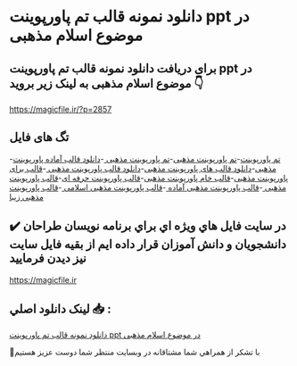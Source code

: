 # دانلود نمونه قالب تم پاورپوینت ppt در موضوع اسلام مذهبی

## برای دریافت دانلود نمونه قالب تم پاورپوینت ppt در موضوع اسلام مذهبی به لینک زیر بروید 👇

https://magicfile.ir/?p=2857

## تگ های فایل

-[تم پاورپوینت](https://magicfile.ir/product/%d9%86%d9%85%d9%88%d9%86%d9%87-%d9%82%d8%a7%d9%84%d8%a8-%d8%aa%d9%85-%d9%be%d8%a7%d9%88%d8%b1%d9%be%d9%88%db%8c%d9%86%d8%aa-ppt-%d8%af%d8%b1-%d9%85%d9%88%d8%b6%d9%88%d8%b9%d8%a7%d8%b3%d9%84%d8%a7%d9%85-%d9%85%d8%b0%d9%87%d8%a8%db%8c/)-[تم پاورپوینت مذهبی](https://magicfile.ir/product/%d9%86%d9%85%d9%88%d9%86%d9%87-%d9%82%d8%a7%d9%84%d8%a8-%d8%aa%d9%85-%d9%be%d8%a7%d9%88%d8%b1%d9%be%d9%88%db%8c%d9%86%d8%aa-ppt-%d8%af%d8%b1-%d9%85%d9%88%d8%b6%d9%88%d8%b9%d8%a7%d8%b3%d9%84%d8%a7%d9%85-%d9%85%d8%b0%d9%87%d8%a8%db%8c/)-[تم پاورپوینت مذهبی ](https://magicfile.ir/product/%d9%86%d9%85%d9%88%d9%86%d9%87-%d9%82%d8%a7%d9%84%d8%a8-%d8%aa%d9%85-%d9%be%d8%a7%d9%88%d8%b1%d9%be%d9%88%db%8c%d9%86%d8%aa-ppt-%d8%af%d8%b1-%d9%85%d9%88%d8%b6%d9%88%d8%b9%d8%a7%d8%b3%d9%84%d8%a7%d9%85-%d9%85%d8%b0%d9%87%d8%a8%db%8c/)-[دانلود قالب آماده پاورپوینت مذهبی](https://magicfile.ir/product/%d9%86%d9%85%d9%88%d9%86%d9%87-%d9%82%d8%a7%d9%84%d8%a8-%d8%aa%d9%85-%d9%be%d8%a7%d9%88%d8%b1%d9%be%d9%88%db%8c%d9%86%d8%aa-ppt-%d8%af%d8%b1-%d9%85%d9%88%d8%b6%d9%88%d8%b9%d8%a7%d8%b3%d9%84%d8%a7%d9%85-%d9%85%d8%b0%d9%87%d8%a8%db%8c/)-[دانلود قالب های پاورپوینت مذهبی](https://magicfile.ir/product/%d9%86%d9%85%d9%88%d9%86%d9%87-%d9%82%d8%a7%d9%84%d8%a8-%d8%aa%d9%85-%d9%be%d8%a7%d9%88%d8%b1%d9%be%d9%88%db%8c%d9%86%d8%aa-ppt-%d8%af%d8%b1-%d9%85%d9%88%d8%b6%d9%88%d8%b9%d8%a7%d8%b3%d9%84%d8%a7%d9%85-%d9%85%d8%b0%d9%87%d8%a8%db%8c/)-[دانلود قالب پاورپوینت مذهبی ](https://magicfile.ir/product/%d9%86%d9%85%d9%88%d9%86%d9%87-%d9%82%d8%a7%d9%84%d8%a8-%d8%aa%d9%85-%d9%be%d8%a7%d9%88%d8%b1%d9%be%d9%88%db%8c%d9%86%d8%aa-ppt-%d8%af%d8%b1-%d9%85%d9%88%d8%b6%d9%88%d8%b9%d8%a7%d8%b3%d9%84%d8%a7%d9%85-%d9%85%d8%b0%d9%87%d8%a8%db%8c/)-[قالب برای پاورپوینت مذهبی](https://magicfile.ir/product/%d9%86%d9%85%d9%88%d9%86%d9%87-%d9%82%d8%a7%d9%84%d8%a8-%d8%aa%d9%85-%d9%be%d8%a7%d9%88%d8%b1%d9%be%d9%88%db%8c%d9%86%d8%aa-ppt-%d8%af%d8%b1-%d9%85%d9%88%d8%b6%d9%88%d8%b9%d8%a7%d8%b3%d9%84%d8%a7%d9%85-%d9%85%d8%b0%d9%87%d8%a8%db%8c/)-[قالب خام پاورپوینت مذهبی](https://magicfile.ir/product/%d9%86%d9%85%d9%88%d9%86%d9%87-%d9%82%d8%a7%d9%84%d8%a8-%d8%aa%d9%85-%d9%be%d8%a7%d9%88%d8%b1%d9%be%d9%88%db%8c%d9%86%d8%aa-ppt-%d8%af%d8%b1-%d9%85%d9%88%d8%b6%d9%88%d8%b9%d8%a7%d8%b3%d9%84%d8%a7%d9%85-%d9%85%d8%b0%d9%87%d8%a8%db%8c/)-[قالب پاورپوینت حرفه ای](https://magicfile.ir/product/%d9%86%d9%85%d9%88%d9%86%d9%87-%d9%82%d8%a7%d9%84%d8%a8-%d8%aa%d9%85-%d9%be%d8%a7%d9%88%d8%b1%d9%be%d9%88%db%8c%d9%86%d8%aa-ppt-%d8%af%d8%b1-%d9%85%d9%88%d8%b6%d9%88%d8%b9%d8%a7%d8%b3%d9%84%d8%a7%d9%85-%d9%85%d8%b0%d9%87%d8%a8%db%8c/)-[قالب پاورپوینت مذهبی ](https://magicfile.ir/product/%d9%86%d9%85%d9%88%d9%86%d9%87-%d9%82%d8%a7%d9%84%d8%a8-%d8%aa%d9%85-%d9%be%d8%a7%d9%88%d8%b1%d9%be%d9%88%db%8c%d9%86%d8%aa-ppt-%d8%af%d8%b1-%d9%85%d9%88%d8%b6%d9%88%d8%b9%d8%a7%d8%b3%d9%84%d8%a7%d9%85-%d9%85%d8%b0%d9%87%d8%a8%db%8c/)-[قالب پاورپوینت مذهبی آماده ](https://magicfile.ir/product/%d9%86%d9%85%d9%88%d9%86%d9%87-%d9%82%d8%a7%d9%84%d8%a8-%d8%aa%d9%85-%d9%be%d8%a7%d9%88%d8%b1%d9%be%d9%88%db%8c%d9%86%d8%aa-ppt-%d8%af%d8%b1-%d9%85%d9%88%d8%b6%d9%88%d8%b9%d8%a7%d8%b3%d9%84%d8%a7%d9%85-%d9%85%d8%b0%d9%87%d8%a8%db%8c/)-[قالب پاورپوینت مذهبی اسلامی ](https://magicfile.ir/product/%d9%86%d9%85%d9%88%d9%86%d9%87-%d9%82%d8%a7%d9%84%d8%a8-%d8%aa%d9%85-%d9%be%d8%a7%d9%88%d8%b1%d9%be%d9%88%db%8c%d9%86%d8%aa-ppt-%d8%af%d8%b1-%d9%85%d9%88%d8%b6%d9%88%d8%b9%d8%a7%d8%b3%d9%84%d8%a7%d9%85-%d9%85%d8%b0%d9%87%d8%a8%db%8c/)-[قالب پاورپوینت مذهبی زیبا](https://magicfile.ir/product/%d9%86%d9%85%d9%88%d9%86%d9%87-%d9%82%d8%a7%d9%84%d8%a8-%d8%aa%d9%85-%d9%be%d8%a7%d9%88%d8%b1%d9%be%d9%88%db%8c%d9%86%d8%aa-ppt-%d8%af%d8%b1-%d9%85%d9%88%d8%b6%d9%88%d8%b9%d8%a7%d8%b3%d9%84%d8%a7%d9%85-%d9%85%d8%b0%d9%87%d8%a8%db%8c/)

## ✔️ در سايت فايل هاي ويژه اي براي برنامه نويسان طراحان دانشجويان و دانش آموزان قرار داده ايم از بقيه فايل سايت نيز ديدن فرماييد

https://magicfile.ir


## لينک دانلود اصلي 📥 :

[دانلود نمونه قالب تم پاورپوینت ppt در موضوع اسلام مذهبی](https://magicfile.ir/product/%d9%86%d9%85%d9%88%d9%86%d9%87-%d9%82%d8%a7%d9%84%d8%a8-%d8%aa%d9%85-%d9%be%d8%a7%d9%88%d8%b1%d9%be%d9%88%db%8c%d9%86%d8%aa-ppt-%d8%af%d8%b1-%d9%85%d9%88%d8%b6%d9%88%d8%b9%d8%a7%d8%b3%d9%84%d8%a7%d9%85-%d9%85%d8%b0%d9%87%d8%a8%db%8c/) 


🙏با تشکر از همراهي شما مشتاقانه در وبسایت منتظر شما دوست عزیز هستیم

